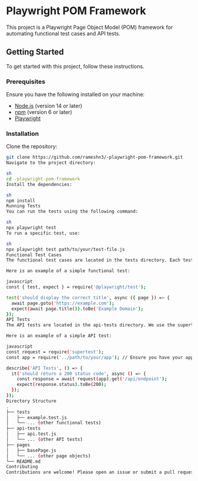 # Playwright POM Framework

This project is a Playwright Page Object Model (POM) framework for automating functional test cases and API tests.

## Getting Started

To get started with this project, follow these instructions.

### Prerequisites

Ensure you have the following installed on your machine:
- [Node.js](https://nodejs.org/en/) (version 14 or later)
- [npm](https://www.npmjs.com/) (version 6 or later)
- [Playwright](https://playwright.dev/)

### Installation

Clone the repository:

```sh
git clone https://github.com/rameshn3/-playwright-pom-framework.git
Navigate to the project directory:

sh
cd -playwright-pom-framework
Install the dependencies:

sh
npm install
Running Tests
You can run the tests using the following command:

sh
npx playwright test
To run a specific test, use:

sh
npx playwright test path/to/your/test-file.js
Functional Test Cases
The functional test cases are located in the tests directory. Each test is written following the Page Object Model design pattern for better maintainability and reusability.

Here is an example of a simple functional test:

javascript
const { test, expect } = require('@playwright/test');

test('should display the correct title', async ({ page }) => {
  await page.goto('https://example.com');
  expect(await page.title()).toBe('Example Domain');
});
API Tests
The API tests are located in the api-tests directory. We use the supertest library for making HTTP requests and asserting the responses.

Here is an example of a simple API test:

javascript
const request = require('supertest');
const app = require('../path/to/your/app'); // Ensure you have your app setup for testing

describe('API Tests', () => {
  it('should return a 200 status code', async () => {
    const response = await request(app).get('/api/endpoint');
    expect(response.status).toBe(200);
  });
});
Directory Structure
.
├── tests
│   ├── example.test.js
│   └── ... (other functional tests)
├── api-tests
│   ├── api.test.js
│   └── ... (other API tests)
├── pages
│   ├── basePage.js
│   └── ... (other page objects)
└── README.md
Contributing
Contributions are welcome! Please open an issue or submit a pull request.
